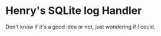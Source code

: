 Henry's SQLite log Handler
==========================

Don't know if it's a good idea or not, just wondering if I could.

